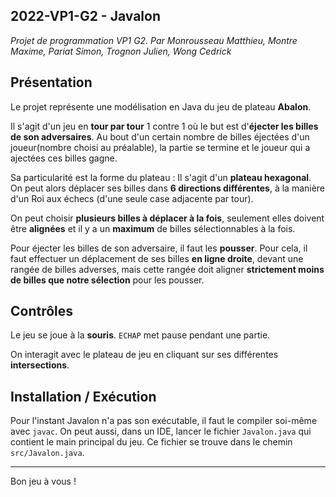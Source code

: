 2022-VP1-G2 - Javalon
---------------------------

*Projet de programmation VP1 G2. Par Monrousseau Matthieu, Montre Maxime, Pariat Simon, Trognon Julien, Wong Cedrick*

## Présentation
Le projet représente une modélisation en Java du jeu de plateau **Abalon**.

Il s'agit d'un jeu en **tour par tour** 1 contre 1 où le but est d'**éjecter les billes de son adversaires**. 
Au bout d'un certain nombre de billes éjectées d'un joueur(nombre choisi au préalable), la partie se termine et le joueur qui a ajectées ces billes gagne.

Sa particularité est la forme du plateau : Il s'agit d'un **plateau hexagonal**. On peut alors déplacer ses billes dans **6 directions différentes**, à la manière d'un Roi aux échecs (d'une seule case adjacente par tour).

On peut choisir **plusieurs billes à déplacer à la fois**, seulement elles doivent être **alignées** et il y a un **maximum** de billes sélectionnables à la fois.

Pour éjecter les billes de son adversaire, il faut les **pousser**. Pour cela, il faut effectuer un déplacement de ses billes **en ligne droite**, devant une rangée de billes adverses, mais cette rangée doit aligner **strictement moins de billes que notre sélection** pour les pousser.

## Contrôles
Le jeu se joue à la **souris**.
`ECHAP` met pause pendant une partie.

On interagit avec le plateau de jeu en cliquant sur ses différentes **intersections**.


## Installation / Exécution
Pour l'instant Javalon n'a pas son exécutable, il faut le compiler soi-même avec `javac`. On peut aussi, dans un IDE, lancer le fichier `Javalon.java` qui contient le main principal du jeu. Ce fichier se trouve dans le chemin `src/Javalon.java`.


-----------------------
Bon jeu à vous !
